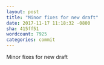 ```yaml
---
layout: post
title: "Minor fixes for new draft"
date: 2017-11-17 11:18:32 -0800
sha: 415ff51
wordcount: 7925
categories: commit
---
```

Minor fixes for new draft
